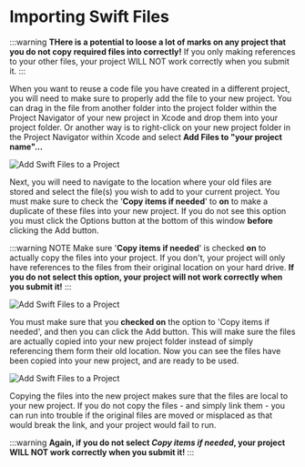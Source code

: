 # Importing Swift Files

:::warning
**THere is a potential to loose a lot of marks on any project that you do not copy required files into correctly!**  If you only making references to your other files, your project WILL NOT work correctly when you submit it.
:::

When you want to reuse a code file you have created in a different project, you will need to make sure to properly add the file to your new project.  You can drag in the file from another folder into the project folder within the Project Navigator of your new project in Xcode and drop them into your project folder.  Or another way is to right-click on your new project folder in the Project Navigator within Xcode and select **Add Files to "your project name"...**

![Add Swift Files to a Project](/F2020/assets/img/AddFiles_1.png)

Next, you will need to navigate to the location where your old files are stored and select the file(s) you wish to add to your current project.  You must make sure to check the '**Copy items if needed**' to **on** to make a duplicate of these files into your new project.  If you do not see this option you must click the Options button at the bottom of this window **before** clicking the Add button.

:::warning NOTE
Make sure '**Copy items if needed**' is checked **on** to actually copy the files into your project.  If you don't, your project will only have references to the files from their original location on your hard drive.  **If you do not select this option, your project will not work correctly when you submit it!**
:::

![Add Swift Files to a Project](/F2020/assets/img/AddFiles_2.png)

You must make sure that you **checked on** the option to 'Copy items if needed', and then you can click the Add button.  This will make sure the files are actually copied into your new project folder instead of simply referencing them form their old location.  Now you can see the files have been copied into your new project, and are ready to be used.

![Add Swift Files to a Project](/F2020/assets/img/AddFiles_3.png)

Copying the files into the new project makes sure that the files are local to your new project.  If you do not copy the files - and simply link them - you can run into trouble if the original files are moved or misplaced as that would break the link, and your project would fail to run.

:::warning
**Again, if you do not select _Copy items if needed_, your project WILL NOT work correctly when you submit it!**
:::